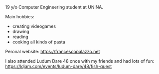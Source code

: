19 y/o Computer Engineering student at UNINA.

Main hobbies:
- creating videogames
- drawing
- reading
- cooking all kinds of pasta

Peronal website: https://francescopalazzo.net

I also attended Ludum Dare 48 once with my friends and had lots of fun: https://ldjam.com/events/ludum-dare/48/fish-quest
